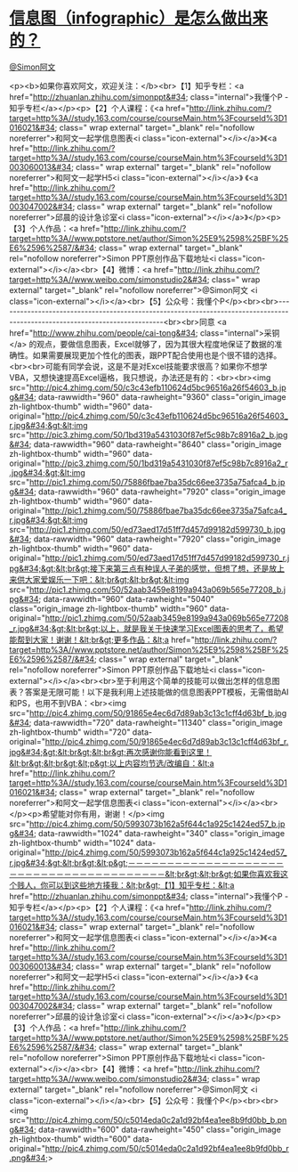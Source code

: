 
#  [信息图（infographic）是怎么做出来的？](https://zhihu.com/questions/20586917)



[@Simon阿文](https://zhihu.com/people/b79fc7b6fbf063ba9edcff91eef71baf)

&lt;p&gt;&lt;b&gt;如果你喜欢阿文，欢迎关注：&lt;/b&gt;&lt;br&gt;【1】知乎专栏：&lt;a href=&#34;http://zhuanlan.zhihu.com/simonppt&#34; class=&#34;internal&#34;&gt;我懂个P - 知乎专栏&lt;/a&gt;&lt;/p&gt;&lt;p&gt;【2】个人课程：《&lt;a href=&#34;http://link.zhihu.com/?target=http%3A//study.163.com/course/courseMain.htm%3FcourseId%3D1016021&#34; class=&#34; wrap external&#34; target=&#34;_blank&#34; rel=&#34;nofollow noreferrer&#34;&gt;和阿文一起学信息图表&lt;i class=&#34;icon-external&#34;&gt;&lt;/i&gt;&lt;/a&gt;》《&lt;a href=&#34;http://link.zhihu.com/?target=http%3A//study.163.com/course/courseMain.htm%3FcourseId%3D1003060013&#34; class=&#34; wrap external&#34; target=&#34;_blank&#34; rel=&#34;nofollow noreferrer&#34;&gt;和阿文一起学H5&lt;i class=&#34;icon-external&#34;&gt;&lt;/i&gt;&lt;/a&gt;》  《&lt;a href=&#34;http://link.zhihu.com/?target=http%3A//study.163.com/course/courseMain.htm%3FcourseId%3D1003047002&#34; class=&#34; wrap external&#34; target=&#34;_blank&#34; rel=&#34;nofollow noreferrer&#34;&gt;邱晨的设计急诊室&lt;i class=&#34;icon-external&#34;&gt;&lt;/i&gt;&lt;/a&gt;》&lt;/p&gt;&lt;p&gt;【3】个人作品：&lt;a href=&#34;http://link.zhihu.com/?target=http%3A//www.pptstore.net/author/Simon%25E9%2598%25BF%25E6%2596%2587/&#34; class=&#34; wrap external&#34; target=&#34;_blank&#34; rel=&#34;nofollow noreferrer&#34;&gt;Simon PPT原创作品下载地址&lt;i class=&#34;icon-external&#34;&gt;&lt;/i&gt;&lt;/a&gt;&lt;br&gt;【4】微博：&lt;a href=&#34;http://link.zhihu.com/?target=http%3A//www.weibo.com/simonstudio2&#34; class=&#34; wrap external&#34; target=&#34;_blank&#34; rel=&#34;nofollow noreferrer&#34;&gt;@Simon阿文 &lt;i class=&#34;icon-external&#34;&gt;&lt;/i&gt;&lt;/a&gt;&lt;br&gt;【5】公众号：我懂个P&lt;/p&gt;&lt;br&gt;&lt;br&gt;----------------------------------------------------------------------------------------------------------------------------&lt;br&gt;&lt;br&gt;同意 &lt;a href=&#34;http://www.zhihu.com/people/cai-tong&#34; class=&#34;internal&#34;&gt;采铜&lt;/a&gt; 的观点，要做信息图表，Excel就够了，因为其很大程度地保证了数据的准确性。如果需要展现更加个性化的图表，跟PPT配合使用也是个很不错的选择。&lt;br&gt;&lt;br&gt;可能有同学会说，这是不是对Excel技能要求很高？如果你不想学VBA，又想快速提高Excel逼格，我只想说，办法还是有的：&lt;br&gt;&lt;br&gt;&lt;img src=&#34;http://pic4.zhimg.com/50/c3c43efb110624d5bc96516a26f54603_b.jpg&#34; data-rawwidth=&#34;960&#34; data-rawheight=&#34;9360&#34; class=&#34;origin_image zh-lightbox-thumb&#34; width=&#34;960&#34; data-original=&#34;http://pic4.zhimg.com/50/c3c43efb110624d5bc96516a26f54603_r.jpg&#34;&gt;&lt;img src=&#34;http://pic3.zhimg.com/50/1bd319a5431030f87ef5c98b7c8916a2_b.jpg&#34; data-rawwidth=&#34;960&#34; data-rawheight=&#34;8640&#34; class=&#34;origin_image zh-lightbox-thumb&#34; width=&#34;960&#34; data-original=&#34;http://pic3.zhimg.com/50/1bd319a5431030f87ef5c98b7c8916a2_r.jpg&#34;&gt;&lt;img src=&#34;http://pic1.zhimg.com/50/75886fbae7ba35dc66ee3735a75afca4_b.jpg&#34; data-rawwidth=&#34;960&#34; data-rawheight=&#34;7920&#34; class=&#34;origin_image zh-lightbox-thumb&#34; width=&#34;960&#34; data-original=&#34;http://pic1.zhimg.com/50/75886fbae7ba35dc66ee3735a75afca4_r.jpg&#34;&gt;&lt;img src=&#34;http://pic1.zhimg.com/50/ed73aed17d51ff7d457d99182d599730_b.jpg&#34; data-rawwidth=&#34;960&#34; data-rawheight=&#34;7920&#34; class=&#34;origin_image zh-lightbox-thumb&#34; width=&#34;960&#34; data-original=&#34;http://pic1.zhimg.com/50/ed73aed17d51ff7d457d99182d599730_r.jpg&#34;&gt;&lt;br&gt;接下来第三点有种误人子弟的感觉，但想了想，还是放上来供大家爱娱乐一下吧：&lt;br&gt;&lt;br&gt;&lt;img src=&#34;http://pic1.zhimg.com/50/52aab3459e8199a943a069b565e77208_b.jpg&#34; data-rawwidth=&#34;960&#34; data-rawheight=&#34;5040&#34; class=&#34;origin_image zh-lightbox-thumb&#34; width=&#34;960&#34; data-original=&#34;http://pic1.zhimg.com/50/52aab3459e8199a943a069b565e77208_r.jpg&#34;&gt;&lt;br&gt;以上，就是我关于快速学习Excel图表的思考了，希望能帮到大家！谢谢！&lt;br&gt;更多作品：&lt;a href=&#34;http://link.zhihu.com/?target=http%3A//www.pptstore.net/author/Simon%25E9%2598%25BF%25E6%2596%2587/&#34; class=&#34; wrap external&#34; target=&#34;_blank&#34; rel=&#34;nofollow noreferrer&#34;&gt;Simon PPT原创作品下载地址&lt;i class=&#34;icon-external&#34;&gt;&lt;/i&gt;&lt;/a&gt;&lt;br&gt;&lt;br&gt;至于利用这个简单的技能可以做出怎样的信息图表？答案是无限可能！以下是我利用上述技能做的信息图表PPT模板，无需借助AI和PS，也用不到VBA：&lt;br&gt;&lt;img src=&#34;http://pic4.zhimg.com/50/91865e4ec6d7d89ab3c13c1cff4d63bf_b.jpg&#34; data-rawwidth=&#34;720&#34; data-rawheight=&#34;11340&#34; class=&#34;origin_image zh-lightbox-thumb&#34; width=&#34;720&#34; data-original=&#34;http://pic4.zhimg.com/50/91865e4ec6d7d89ab3c13c1cff4d63bf_r.jpg&#34;&gt;&lt;br&gt;&lt;br&gt;再次感谢你能看到这里！&lt;br&gt;&lt;br&gt;&lt;p&gt;以上内容均节选/改编自：&lt;a href=&#34;http://link.zhihu.com/?target=http%3A//study.163.com/course/courseMain.htm%3FcourseId%3D1016021&#34; class=&#34; wrap external&#34; target=&#34;_blank&#34; rel=&#34;nofollow noreferrer&#34;&gt;和阿文一起学信息图表&lt;i class=&#34;icon-external&#34;&gt;&lt;/i&gt;&lt;/a&gt;&lt;br&gt;&lt;/p&gt;&lt;p&gt;希望能对你有用，谢谢！&lt;/p&gt;&lt;img src=&#34;http://pic4.zhimg.com/50/5993073b162a5f644c1a925c1424ed57_b.jpg&#34; data-rawwidth=&#34;1024&#34; data-rawheight=&#34;340&#34; class=&#34;origin_image zh-lightbox-thumb&#34; width=&#34;1024&#34; data-original=&#34;http://pic4.zhimg.com/50/5993073b162a5f644c1a925c1424ed57_r.jpg&#34;&gt;&lt;br&gt;&lt;p&gt;－－－－－－－－－－－－－－－－－－－－－－－－－－－－－－－－－－－－－－－－&lt;br&gt;&lt;br&gt;如果你喜欢我这个贱人，你可以到这些地方揍我：&lt;br&gt;【1】知乎专栏：&lt;a href=&#34;http://zhuanlan.zhihu.com/simonppt&#34; class=&#34;internal&#34;&gt;我懂个P - 知乎专栏&lt;/a&gt;&lt;/p&gt;&lt;p&gt;【2】个人课程：《&lt;a href=&#34;http://link.zhihu.com/?target=http%3A//study.163.com/course/courseMain.htm%3FcourseId%3D1016021&#34; class=&#34; wrap external&#34; target=&#34;_blank&#34; rel=&#34;nofollow noreferrer&#34;&gt;和阿文一起学信息图表&lt;i class=&#34;icon-external&#34;&gt;&lt;/i&gt;&lt;/a&gt;》《&lt;a href=&#34;http://link.zhihu.com/?target=http%3A//study.163.com/course/courseMain.htm%3FcourseId%3D1003060013&#34; class=&#34; wrap external&#34; target=&#34;_blank&#34; rel=&#34;nofollow noreferrer&#34;&gt;和阿文一起学H5&lt;i class=&#34;icon-external&#34;&gt;&lt;/i&gt;&lt;/a&gt;》  《&lt;a href=&#34;http://link.zhihu.com/?target=http%3A//study.163.com/course/courseMain.htm%3FcourseId%3D1003047002&#34; class=&#34; wrap external&#34; target=&#34;_blank&#34; rel=&#34;nofollow noreferrer&#34;&gt;邱晨的设计急诊室&lt;i class=&#34;icon-external&#34;&gt;&lt;/i&gt;&lt;/a&gt;》&lt;/p&gt;&lt;p&gt;【3】个人作品：&lt;a href=&#34;http://link.zhihu.com/?target=http%3A//www.pptstore.net/author/Simon%25E9%2598%25BF%25E6%2596%2587/&#34; class=&#34; wrap external&#34; target=&#34;_blank&#34; rel=&#34;nofollow noreferrer&#34;&gt;Simon PPT原创作品下载地址&lt;i class=&#34;icon-external&#34;&gt;&lt;/i&gt;&lt;/a&gt;&lt;br&gt;【4】微博：&lt;a href=&#34;http://link.zhihu.com/?target=http%3A//www.weibo.com/simonstudio2&#34; class=&#34; wrap external&#34; target=&#34;_blank&#34; rel=&#34;nofollow noreferrer&#34;&gt;@Simon阿文 &lt;i class=&#34;icon-external&#34;&gt;&lt;/i&gt;&lt;/a&gt;&lt;br&gt;【5】公众号：我懂个P&lt;/p&gt;&lt;br&gt;&lt;br&gt;&lt;img src=&#34;http://pic4.zhimg.com/50/c5014eda0c2a1d92bf4ea1ee8b9fd0bb_b.png&#34; data-rawwidth=&#34;600&#34; data-rawheight=&#34;450&#34; class=&#34;origin_image zh-lightbox-thumb&#34; width=&#34;600&#34; data-original=&#34;http://pic4.zhimg.com/50/c5014eda0c2a1d92bf4ea1ee8b9fd0bb_r.png&#34;&gt;